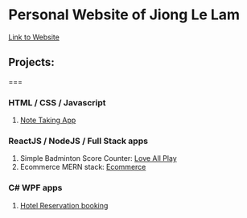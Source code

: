 # Personal Website of Jiong Le Lam
[Link to Website](daily-dev-jake.github.io)

## Projects:
===
### HTML / CSS / Javascript
1. [Note Taking App](https://daily-dev-jake.github.io/notetakingapp/)

### ReactJS / NodeJS / Full Stack apps
1. Simple Badminton Score Counter: [Love All Play](https://love-all-play.onrender.com)
2. Ecommerce MERN stack: [Ecommerce]()

### C# WPF apps
1. [Hotel Reservation booking](https://github.com/daily-dev-jake/WPF-Reserve-Hotel-Booking)

